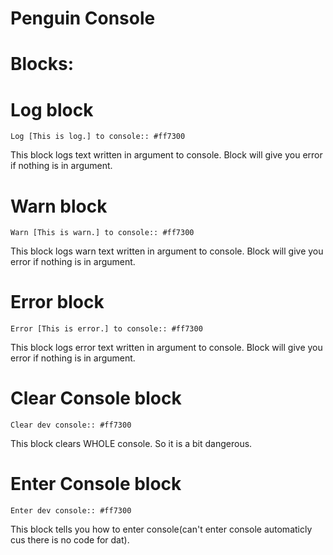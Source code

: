 # Penguin Console
# Blocks:
# Log block
```scratch
Log [This is log.] to console:: #ff7300
```
This block logs text written in argument to console. Block will give you error if nothing is in argument.

# Warn block
```scratch
Warn [This is warn.] to console:: #ff7300
```
This block logs warn text written in argument to console. Block will give you error if nothing is in argument.

# Error block
```scratch
Error [This is error.] to console:: #ff7300
```
This block logs error text written in argument to console. Block will give you error if nothing is in argument.

# Clear Console block
```scratch
Clear dev console:: #ff7300
```
This block clears WHOLE console. So it is a bit dangerous.

# Enter Console block
```scratch
Enter dev console:: #ff7300
```
This block tells you how to enter console(can't enter console automaticly cus there is no code for dat).

